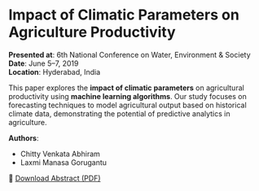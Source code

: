 # Impact of Climatic Parameters on Agriculture Productivity

**Presented at**: 6th National Conference on Water, Environment & Society  
**Date**: June 5–7, 2019  
**Location**: Hyderabad, India  


This paper explores the **impact of climatic parameters** on agricultural productivity using **machine learning algorithms**. Our study focuses on forecasting techniques to model agricultural output based on historical climate data, demonstrating the potential of predictive analytics in agriculture.

**Authors**:  
- Chitty Venkata Abhiram  
- Laxmi Manasa Gorugantu

📄 [Download Abstract (PDF)](abstract.pdf)
